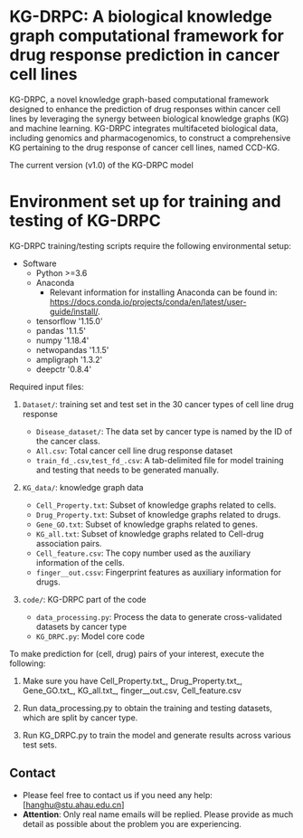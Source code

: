 # KG-DRPC: A biological knowledge graph computational framework for drug response prediction in cancer cell lines
KG-DRPC, a novel knowledge graph-based computational framework designed to enhance the prediction of drug responses within cancer cell lines by leveraging the synergy between biological knowledge graphs (KG) and machine learning. KG-DRPC integrates multifaceted biological data, including genomics and pharmacogenomics, to construct a comprehensive KG pertaining to the drug response of cancer cell lines, named CCD-KG. 

The current version (v1.0) of the KG-DRPC model


# Environment set up for training and testing of KG-DRPC
KG-DRPC training/testing scripts require the following environmental setup:


* Software
    * Python >=3.6
    * Anaconda
        * Relevant information for installing Anaconda can be found in: https://docs.conda.io/projects/conda/en/latest/user-guide/install/.
    * tensorflow '1.15.0'
    * pandas '1.1.5'
    * numpy '1.18.4'
    * netwopandas '1.1.5'
    * ampligraph '1.3.2'
    * deepctr '0.8.4'


Required input files:
1. `Dataset/`: training set and test set in the 30 cancer types of cell line drug response
    * `Disease_dataset/`: The data set by cancer type is named by the ID of the cancer class.
    * `All.csv`: Total cancer cell line drug response dataset
    * `train_fd_.csv`,`test_fd_.csv`: A tab-delimited file for model training and testing that needs to be generated manually.
    
2. `KG_data/`: knowledge graph data
    * `Cell_Property.txt`: Subset of knowledge graphs related to cells.
    * `Drug_Property.txt`: Subset of knowledge graphs related to drugs.
    * `Gene_GO.txt`: Subset of knowledge graphs related to genes.
    * `KG_all.txt`: Subset of knowledge graphs related to Cell-drug association pairs.
    * `Cell_feature.csv`: The copy number used as the auxiliary information of the cells.
    * `finger__out.cssv`: Fingerprint features as auxiliary information for drugs.

3. `code/`: KG-DRPC part of the code
    * `data_processing.py`: Process the data to generate cross-validated datasets by cancer type
    * `KG_DRPC.py`: Model core code


    
To make prediction for (cell, drug) pairs of your interest, execute the following:

1. Make sure you have Cell_Property.txt_, Drug_Property.txt_, Gene_GO.txt_, KG_all.txt_, finger__out.csv, Cell_feature.csv

2. Run data_processing.py to obtain the training and testing datasets, which are split by cancer type.
 
3. Run KG_DRPC.py to train the model and generate results across various test sets.



     
## Contact

- Please feel free to contact us if you need any help: [hanghu@stu.ahau.edu.cn]
- __Attention__: Only real name emails will be replied. Please provide as much detail as possible about the problem you are experiencing.


